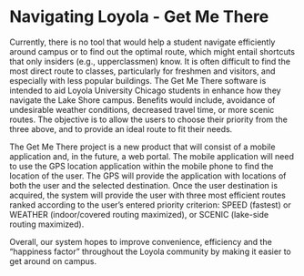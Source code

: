 
# Navigating Loyola - Get Me There
Currently, there is no tool that would help a student navigate efficiently around campus or to find out the optimal route, which might entail shortcuts that only insiders (e.g., upperclassmen) know.
It is often difficult to find the most direct route to classes, particularly for freshmen and visitors, and especially with less popular buildings. The Get Me There software is intended to aid Loyola University Chicago students in enhance how they navigate the Lake Shore campus. Benefits would include, avoidance of undesirable weather conditions, decreased travel time, or more scenic routes. The objective is to allow the users to choose their priority from the three above, and to provide an ideal route to fit their needs.

The Get Me There project is a new product that will consist of a mobile application and, in the future, a web portal. The mobile application will need to use the GPS location application within the mobile phone to find the location of the user. The GPS will provide the application with locations of both the user and the selected destination. Once the user destination is acquired, the system will provide the user with three most efficient routes ranked according to the user’s entered priority criterion: SPEED (fastest) or WEATHER (indoor/covered routing maximized), or SCENIC (lake-side routing maximized).

Overall, our system hopes to improve convenience, efficiency and the “happiness factor” throughout the Loyola community by making it easier to get around on campus. 
